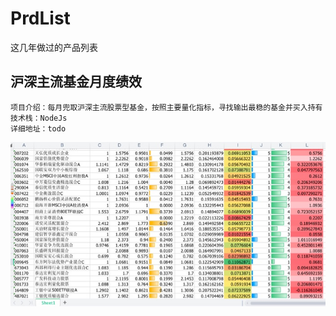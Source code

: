 # PrdList
这几年做过的产品列表


## 沪深主流基金月度绩效
```text
项目介绍：每月兜取沪深主流股票型基金，按照主要量化指标，寻找输出最稳的基金并买入持有
技术栈：NodeJs
详细地址：todo
```
![rdd_2020](./sucai/rdd_1.jpg)

